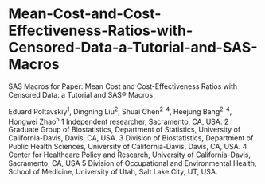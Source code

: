 # Mean-Cost-and-Cost-Effectiveness-Ratios-with-Censored-Data-a-Tutorial-and-SAS-Macros
SAS Macros for Paper: Mean Cost and Cost-Effectiveness Ratios with Censored Data: a Tutorial and SAS® Macros

Eduard Poltavskiy<sup>1</sup>, Dingning Liu<sup>2</sup>, Shuai Chen<sup>2-4</sup>, Heejung Bang<sup>2-4</sup>, Hongwei Zhao<sup>5</sup>
1 Independent researcher, Sacramento, CA, USA.
2 Graduate Group of Biostatistics, Department of Statistics, University of California-Davis, Davis, CA, USA.
3 Division of Biostatistics, Department of Public Health Sciences, University of California-Davis, Davis, CA, USA.
4 Center for Healthcare Policy and Research, University of California-Davis, Sacramento, CA, USA
5 Division of Occupational and Environmental Health, School of Medicine, University of Utah,
Salt Lake City, UT, USA.
 
